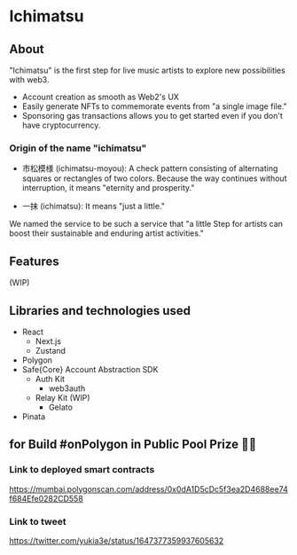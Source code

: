# Ichimatsu

## About

"Ichimatsu" is the first step for live music artists to explore new possibilities with web3.

- Account creation as smooth as Web2's UX
- Easily generate NFTs to commemorate events from "a single image file."
- Sponsoring gas transactions allows you to get started even if you don't have cryptocurrency.

### Origin of the name "ichimatsu"

- 市松模様 (ichimatsu-moyou): A check pattern consisting of alternating squares or rectangles of two colors. Because the way continues without interruption, it means "eternity and prosperity."

- 一抹 (ichimatsu): It means "just a little."

We named the service to be such a service that "a little Step for artists can boost their sustainable and enduring artist activities."

## Features

(WIP)

## Libraries and technologies used

- React
  - Next.js
  - Zustand
- Polygon
- Safe{Core} Account Abstraction SDK
  - Auth Kit
    - web3auth
  - Relay Kit (WIP)
    - Gelato
- Pinata

## for Build #onPolygon in Public Pool Prize 🏊‍♂️

### Link to deployed smart contracts

https://mumbai.polygonscan.com/address/0x0dA1D5cDc5f3ea2D4688ee74f684Efe0282CD558

### Link to tweet

https://twitter.com/yukia3e/status/1647377359937605632
